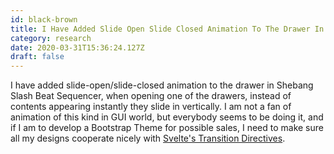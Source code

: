 ```yaml
---
id: black-brown
title: I Have Added Slide Open Slide Closed Animation To The Drawer In Shebang Slash Beat Sequencer When Opening One Of The Drawers I
category: research
date: 2020-03-31T15:36:24.127Z
draft: false
---
```


I have added slide-open/slide-closed animation to the drawer in Shebang Slash Beat Sequencer, when opening one of the drawers, instead of contents appearing instantly they slide in vertically. I am not a fan of animation of this kind in GUI world, but everybody seems to be doing it, and if I am to develop a Bootstrap Theme for possible sales, I need to make sure all my designs cooperate nicely with [Svelte's Transition Directives][1].

[1]: https://svelte.dev/examples#transition